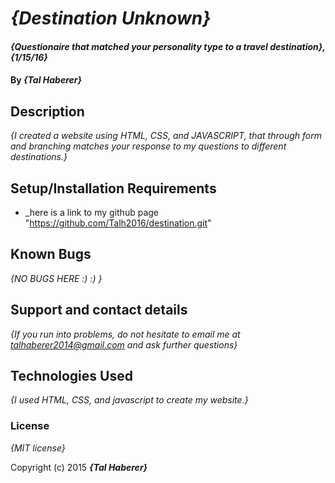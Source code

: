 # _{Destination Unknown}_

#### _{Questionaire that matched your personality type to a travel destination}, {1/15/16}_

#### By _**{Tal Haberer}**_

## Description

_{I created a website using HTML, CSS, and JAVASCRIPT, that through form and branching matches your response to my questions to different destinations.}_

## Setup/Installation Requirements

* _here is a link to my github page "https://github.com/Talh2016/destination.git"

## Known Bugs

_{NO BUGS HERE :) :) }_

## Support and contact details

_{If you run into problems, do not hesitate to email me at talhaberer2014@gmail.com and ask further questions}_

## Technologies Used

_{I used HTML, CSS, and javascript to create my website.}_

### License

*{MIT license}*

Copyright (c) 2015 **_{Tal Haberer}_**
